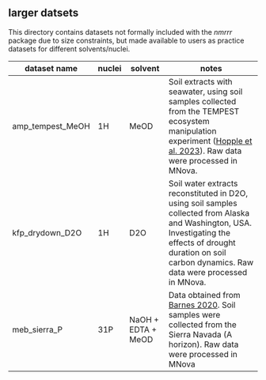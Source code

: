 ## larger datsets

This directory contains datasets not formally included with the *nmrrr* package due to size constraints, 
but made available to users as practice datasets for different solvents/nuclei.



| dataset name     | nuclei           | solvent            | notes            |
|------------------|------------------|--------------------|------------------|
| amp_tempest_MeOH | 1H               | MeOD               | Soil extracts with seawater, using soil samples collected from the TEMPEST ecosystem manipulation experiment ([Hopple et al. 2023](https://doi.org/10.1007/s10661-022-10807-0)). Raw data were processed in MNova. |
| kfp_drydown_D2O  | 1H               | D2O                | Soil water extracts reconstituted in D2O, using soil samples collected from Alaska and Washington, USA. Investigating the effects of drought duration on soil carbon dynamics. Raw data were processed in MNova. |
| meb_sierra_P     | 31P              | NaOH + EDTA + MeOD | Data obtained from [Barnes 2020](https://escholarship.org/uc/item/1fr2r9h9). Soil samples were collected from the Sierra Navada (A horizon). Raw data were processed in MNova |
